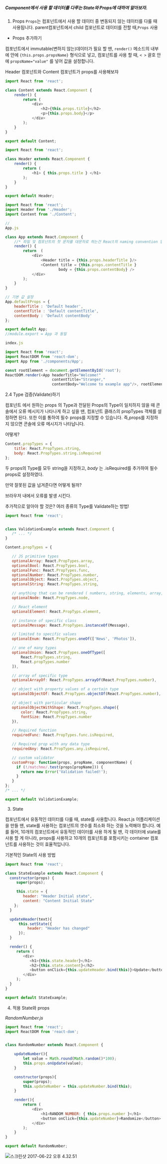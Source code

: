 ##### Component에서 사용 할 데이터를 다루는 State와 Props에 대하여 알아보자.


1. Props
`Props`는 컴포넌트에서 사용 할 데이터 중 변동되지 않는 데이터를 다룰 때 사용됩니다. parent컴포넌트에서 child 컴포넌트로 데이터를 전할 때,`Props` 사용
  - Props 추가하기

컴포넌트에서 immutable(변하지 않는)데이터가 필요 할 땐, `render()` 메소드의 내부에 안에 `{this.props.propsName}` 형식으로 넣고, 컴포넌트를 사용 할 때, `< >` 괄호 안에 `propsName="value"` 를 넣어 값을 설정합니다.

Header 컴포넌트와 Content 컴포넌트가 props를 사용해보쟈

```javascript
import React from 'react';

class Content extends React.Component {
    render() {
        return (
            <div>
                <h2>{this.props.title}</h2>
                <p>{this.props.body}</p>
            </div>
        );
    }
}

export default Content;
```

```javascript
import React from 'react';

class Header extends React.Component {
    render() {
        return (
            <h1> { this.props.title } </h1>
        );
    }
}

export default Header;
```

```javascript
import React from 'react';
import Header from './Header';
import Content from './Content';

//
App.js

class App extends React.Component {
    //* 파일 및 컴포넌트의 첫 문자를 대문자로 하는건 React의 naming convention 입니다.
    render() {
        return  (
            <div>
                <Header title = {this.props.headerTitle }/>
                <Content title = {this.props.contentTitle }
                        body = {this.props.contentBody} />
            </div>
        );
    }
}

// 기본 값 설정
App.defaultProps = {
    headerTitle : 'Default header',
    contentTitle : 'Default contentTitle',
    contentBody : 'Default contentBody'
};

export default App;
//module.export = App 과 동일
```

```javascript
index.js

import React from 'react';
import ReactDOM from 'react-dom';
import App from './components/App';

const rootElement = document.getElementById('root');
ReactDOM.render(<App headerTitle="Welcome!"
                     contentTitle="Stranger,"
                     contentBody="Welcome to example app"/>, rootElement);
```


2.4 Type 검증(Validate)하기

컴포넌트 에서 원하는 props 의 Type과 전달된 Props의 Type이 일치하지 않을 때 콘솔에서 오류 메시지가 나타나게 하고 싶을 땐, 컴포넌트 클래스의 propTypes 객체를 설정하면 된다. 또한 이를 통하여 필수 props를 지정할 수 있습니다. 즉,props를 지정하지 않으면 콘솔에 오류 메시지가 나타납니다.

어떻게?
```javascript
Content.propTypes = {
    title: React.PropTypes.string,
    body: React.PropTypes.string.isRequired
};

```

 두 props의 Type를 모두 string을 지정하고,
 *body* 는 .isRequired를 추가하여 필수 props로 설정하였다.

만약 잘못된 값을 넘겨준다면 어떻게 될까?

브라우저 내에서 오류를 발생 시킨다.

추가적으로 알아야 할 것은?
 여러 종류의 Type를 Validate하는 방법!

 ```javascript
 import React from 'react';


class ValidationExample extends React.Component {
    /* ... */
}

Content.propTypes = {

    // JS primitive types
    optionalArray: React.PropTypes.array,
    optionalBool: React.PropTypes.bool,
    optionalFunc: React.PropTypes.func,
    optionalNumber: React.PropTypes.number,
    optionalObject: React.PropTypes.object,
    optionalString: React.PropTypes.string,

    // anything that can be rendered ( numbers, string, elements, array, fragment)
    optionalNode: React.PropTypes.node,

    // React element
    optionalElement: React.PropTyps.element,

    // instance of specific class
    optionalMessage: React.PropTypes.instanceOf(Message),

    // limited to specific values
    optionalEnum: React.PropTypes.oneOf(['News', 'Photos']),

    // one of many types
    optionalUnion: React.PropTypes.oneOfType([
        React.PropTypes.string,
        React.propTypes.number
    ]),

    // array of specific type
    optionalArrayOf: React.PropTypes.arrayOf(React.PropTypes.number),

    // object with property values of a certain type
    optionalObjectOf: React.PropTypes.objectOf(React.PropTypes.number),

    // object with particular shape
    optionalObjectWithShape: React.PropTypes.shape({
        color: React.PropTypes.string,
        fontSize: React.PropTypes.number
    }),

    // Required function
    requiredFunc: React.PropTypes.func.isRequired,

    // Required prop with any data type
    requiredAny: React.PropTypes.any.isRequired,

    // custom validator
    customProp: function(props, propName, componentName) {
      if (!/matchme/.test(props[propName])) {
        return new Error('Validation failed!');
      }
    }
};
/* ... */

export default ValidationExample;
 ```


3. State

컴포넌트에서 유동적인 데이터를 다룰 때, state를 사용합니다.
React.js 어플리케이션을 만들 땐, state를 사용하는 컴포넌트의 갯수를 최소화 하는 것을 노력해야 합니다.
 예를 들어, 10개의 컴포넌트에서 유동적인 데이터를 사용 하게 될 땐, 각 데이터에 state를 사용 할 게 아니라, props를 사용하고 10개의 컴포넌트를 포함시키는 container 컴포넌트를 사용하는 것이 효율적입니다.


기본적인 State의 사용 방법
 ```javascript
 import React from 'react';

class StateExample extends React.Component {
   constructor(props) {
      super(props);

      this.state = {
         header: "Header Initial state",
         content: "Content Initial State"
     };
   }

   updateHeader(text){
       this.setState({
           header: "Header has changed"
       });
   }

   render() {
      return (
         <div>
            <h1>{this.state.header}</h1>
            <h2>{this.state.content}</h2>
            <button onClick={this.updateHeader.bind(this)}>Update</button>
         </div>
      );
   }
}

export default StateExample;
 ```

4. 적용 State와 props

*RandomNumber.js*

```javascript
import React from 'react';
import ReactDOM from 'react-dom';


class RandomNumber extends React.Component {

    updateNumber(){
        let value = Math.round(Math.random()*100);
        this.props.onUpdate(value);
    }

    constructor(props){
        super(props);
        this.updateNumber = this.updateNumber.bind(this);
    }

    render(){
        return (
            <div>
                <h1>RANDOM NUMBER: { this.props.number }</h1>
                <button onClick={this.updateNumber}>Randomize</button>
            </div>
        );
    }
}

export default RandomNumber;
```

 ![스크린샷 2017-06-22 오후 4.32.51](http://i.imgur.com/7qPxeL7.png)
